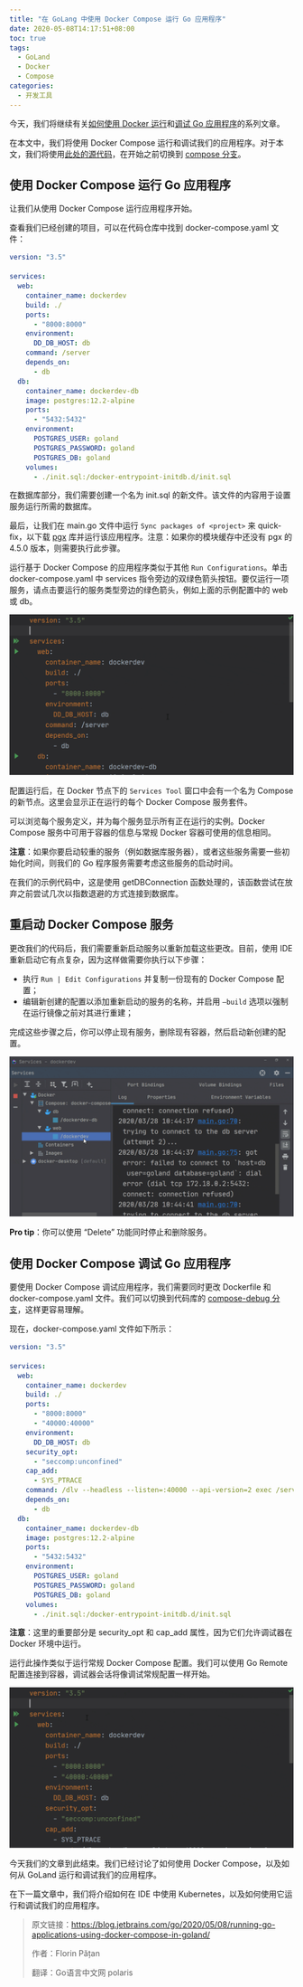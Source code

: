 ```yaml
---
title: "在 GoLang 中使用 Docker Compose 运行 Go 应用程序"
date: 2020-05-08T14:17:51+08:00
toc: true
tags: 
  - GoLand
  - Docker
  - Compose
categories:
  - 开发工具
---
```


今天，我们将继续有关[如何使用 Docker 运行](https://mp.weixin.qq.com/s/2tajxPBhGwgwlT4TzAgmVw)和[调试 Go 应用程序](https://mp.weixin.qq.com/s/4-fkIWcr_3LdLFALVk4ZTA)的系列文章。

在本文中，我们将使用 Docker Compose 运行和调试我们的应用程序。对于本文，我们将使用[此处的源代码](https://github.com/dlsniper/dockerdev/tree/compose)，在开始之前切换到 [compose 分支](https://github.com/dlsniper/dockerdev/tree/compose)。

## 使用 Docker Compose 运行 Go 应用程序

让我们从使用 Docker Compose 运行应用程序开始。

查看我们已经创建的项目，可以在代码仓库中找到 docker-compose.yaml 文件：

```yaml
version: "3.5"
 
services:
  web:
    container_name: dockerdev
    build: ./
    ports:
      - "8000:8000"
    environment:
      DD_DB_HOST: db
    command: /server
    depends_on:
      - db
  db:
    container_name: dockerdev-db
    image: postgres:12.2-alpine
    ports:
      - "5432:5432"
    environment:
      POSTGRES_USER: goland
      POSTGRES_PASSWORD: goland
      POSTGRES_DB: goland
    volumes:
      - ./init.sql:/docker-entrypoint-initdb.d/init.sql
```

在数据库部分，我们需要创建一个名为 init.sql 的新文件。该文件的内容用于设置服务运行所需的数据库。

最后，让我们在 main.go 文件中运行 `Sync packages of <project>` 来 quick-fix，以下载 [pgx](https://github.com/jackc/pgx/) 库并运行该应用程序。注意：如果你的模块缓存中还没有 pgx 的 4.5.0 版本，则需要执行此步骤。

运行基于 Docker Compose 的应用程序类似于其他 `Run Configurations`。单击 docker-compose.yaml 中 services 指令旁边的双绿色箭头按钮。要仅运行一项服务，请点击要运行的服务类型旁边的绿色箭头，例如上面的示例配置中的 web 或 db。

![](imgs/11-Running-Docker-Compose-from-the-IDE.gif)

配置运行后，在 Docker 节点下的 `Services Tool` 窗口中会有一个名为 Compose 的新节点。这里会显示正在运行的每个 Docker Compose 服务套件。

可以浏览每个服务定义，并为每个服务显示所有正在运行的实例。Docker Compose 服务中可用于容器的信息与常规 Docker 容器可使用的信息相同。

**注意**：如果你要启动较重的服务（例如数据库服务器），或者这些服务需要一些初始化时间，则我们的 Go 程序服务需要考虑这些服务的启动时间。

在我们的示例代码中，这是使用 getDBConnection 函数处理的，该函数尝试在放弃之前尝试几次以指数退避的方式连接到数据库。

## 重启动 Docker Compose 服务

更改我们的代码后，我们需要重新启动服务以重新加载这些更改。目前，使用 IDE 重新启动它有点复杂，因为这样做需要你执行以下步骤：

- 执行 `Run | Edit Configurations` 并复制一份现有的 Docker Compose 配置；
- 编辑新创建的配置以添加重新启动的服务的名称，并启用 `–build` 选项以强制在运行镜像之前对其进行重建；

完成这些步骤之后，你可以停止现有服务，删除现有容器，然后启动新创建的配置。

![](imgs/12-Restart-Docker-Compose-service.gif)

**Pro tip**：你可以使用 “Delete” 功能同时停止和删除服务。

## 使用 Docker Compose 调试 Go 应用程序

要使用 Docker Compose 调试应用程序，我们需要同时更改 Dockerfile 和 docker-compose.yaml 文件。我们可以切换到代码库的 [compose-debug 分支](https://github.com/dlsniper/dockerdev/tree/compose-debug)，这样更容易理解。

现在，docker-compose.yaml 文件如下所示：

```yaml
version: "3.5"
 
services:
  web:
    container_name: dockerdev
    build: ./
    ports:
      - "8000:8000"
      - "40000:40000"
    environment:
      DD_DB_HOST: db
    security_opt:
      - "seccomp:unconfined"
    cap_add:
      - SYS_PTRACE
    command: /dlv --headless --listen=:40000 --api-version=2 exec /server
    depends_on:
      - db
  db:
    container_name: dockerdev-db
    image: postgres:12.2-alpine
    ports:
      - "5432:5432"
    environment:
      POSTGRES_USER: goland
      POSTGRES_PASSWORD: goland
      POSTGRES_DB: goland
    volumes:
      - ./init.sql:/docker-entrypoint-initdb.d/init.sql
```

**注意**：这里的重要部分是 security_opt 和 cap_add 属性，因为它们允许调试器在 Docker 环境中运行。

运行此操作类似于运行常规 Docker Compose 配置。我们可以使用 Go Remote 配置连接到容器，调试器会话将像调试常规配置一样开始。

![](imgs/13-Debugging-Go-Service-in-Docker-Compose.gif)

今天我们的文章到此结束。我们已经讨论了如何使用 Docker Compose，以及如何从 GoLand 运行和调试我们的应用程序。

在下一篇文章中，我们将介绍如何在 IDE 中使用 Kubernetes，以及如何使用它运行和调试我们的应用程序。

> 原文链接：https://blog.jetbrains.com/go/2020/05/08/running-go-applications-using-docker-compose-in-goland/
>
> 作者：Florin Pățan
>
> 翻译：Go语言中文网 polaris
